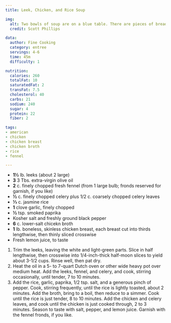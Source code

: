 ```yaml
---
title: Leek, Chicken, and Rice Soup

img:
  alt: Two bowls of soup are on a blue table. There are pieces of bread next to each bowl, and the bowls are garnished with fennel.
  credit: Scott Phillips

data:
  author: Fine Cooking
  category: entree
  servings: 4-6
  time: 45m
  difficulty: 1

nutrition:
  calories: 260
  totalFat: 10
  saturatedFat: 2
  transFat: 7.5
  cholesterol: 40
  carbs: 21
  sodium: 240
  sugar: 4
  protein: 22
  fiber: 2

tags:
- american
- chicken
- chicken breast
- chicken broth
- rice
- fennel

---
```


- **1½** lb. leeks (about 2 large)
- **3** 3 Tbs. extra-virgin olive oil
- **2** c. finely chopped fresh fennel (from 1 large bulb; fronds reserved for garnish, if you like)
- **½** c. finely chopped celery plus 1/2 c. coarsely chopped celery leaves
- **⅓** c. jasmine rice
- **1** clove garlic, finely chopped
- **½** tsp. smoked paprika
- Kosher salt and freshly ground black pepper
- **6** c. lower-salt chicekn broth
- **1** lb. boneless, skinless chicken breast, each breast cut into thirds lengthwise, then thinly sliced crosswise
- Fresh lemon juice, to taste

<!-- excerpt -->

1. Trim the leeks, leaving the white and light-green parts. Slice in half lengthwise, then crosswise into 1/4-inch-thick half-moon slices to yield about 3-1/2 cups. Rinse well, then pat dry.
2. Heat the oil in a 5- to 7-quart Dutch oven or other wide heavy pot over medium heat. Add the leeks, fennel, and celery, and cook, stirring occasionally, until tender, 7 to 10 minutes.
3. Add the rice, garlic, paprika, 1/2 tsp. salt, and a generous pinch of pepper. Cook, stirring frequently, until the rice is lightly toasted, about 2 minutes. Add the broth, bring to a boil, then reduce to a simmer. Cook until the rice is just tender, 8 to 10 minutes. Add the chicken and celery leaves, and cook until the chicken is just cooked through, 2 to 3 minutes. Season to taste with salt, pepper, and lemon juice. Garnish with the fennel fronds, if you like.
  